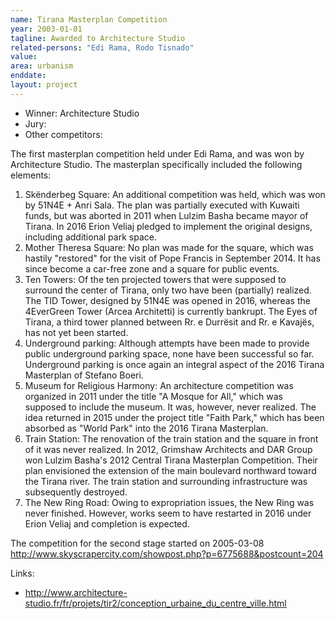```yaml
---
name: Tirana Masterplan Competition
year: 2003-01-01
tagline: Awarded to Architecture Studio
related-persons: "Edi Rama, Rodo Tisnado"
value:
area: urbanism
enddate:
layout: project
---
```

* Winner: Architecture Studio
* Jury:
* Other competitors:

The first masterplan competition held under Edi Rama, and was won by Architecture Studio. The masterplan specifically included the following elements:
1. Skënderbeg Square: An additional competition was held, which was won by 51N4E + Anri Sala. The plan was partially executed with Kuwaiti funds, but was aborted in 2011 when Lulzim Basha became mayor of Tirana. In 2016 Erion Veliaj pledged to implement the original designs, including additional park space.
2. Mother Theresa Square: No plan was made for the square, which was hastily "restored" for the visit of Pope Francis in September 2014. It has since become a car-free zone and a square for public events.
3. Ten Towers: Of the ten projected towers that were supposed to surround the center of Tirana, only two have been (partially) realized. The TID Tower, designed by 51N4E was opened in 2016, whereas the 4EverGreen Tower (Arcea Architetti) is currently bankrupt. The Eyes of Tirana, a third tower planned between Rr. e Durrësit and Rr. e Kavajës, has not yet been started.
4. Underground parking: Although attempts have been made to provide public underground parking space, none have been successful so far. Underground parking is once again an integral aspect of the 2016 Tirana Masterplan of Stefano Boeri.
5. Museum for Religious Harmony: An architecture competition was organized in 2011 under the title "A Mosque for All," which was supposed to include the museum. It was, however, never realized. The idea returned in 2015 under the project title "Faith Park," which has been absorbed as "World Park" into the 2016 Tirana Masterplan.
6. Train Station: The renovation of the train station and the square in front of it was never realized. In 2012, Grimshaw Architects and DAR Group won Lulzim Basha's 2012 Central Tirana Masterplan Competition. Their plan envisioned the extension of the main boulevard northward toward the Tirana river. The train station and surrounding infrastructure was subsequently destroyed.
7. The New Ring Road: Owing to expropriation issues, the New Ring was never finished. However, works seem to have restarted in 2016 under Erion Veliaj and completion is expected.

The competition for the second stage started on 2005-03-08 <http://www.skyscrapercity.com/showpost.php?p=6775688&postcount=204>

Links:
* <http://www.architecture-studio.fr/fr/projets/tir2/conception_urbaine_du_centre_ville.html>
